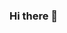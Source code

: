 ### Hi there 👋

<!--
**Wahrheitssuchender/Wahrheitssuchender** is a ✨ _special_ ✨ repository because its `README.md` (this file) appears on your GitHub profile.

Here are some ideas to get you started:

- 🔭 I’m currently working on BCG RISE 
- 🌱 I’m currently learning Python
- 👯 I’m looking to collaborate on Data Analytics Projects
- 🤔 I’m looking for help with how to use GitHub
- 💬 Ask me about life
- 📫 How to reach me: write me her eof that works
- 😄 Pronouns: very much Him
- ⚡ Fun fact: Always learn new things
-->
